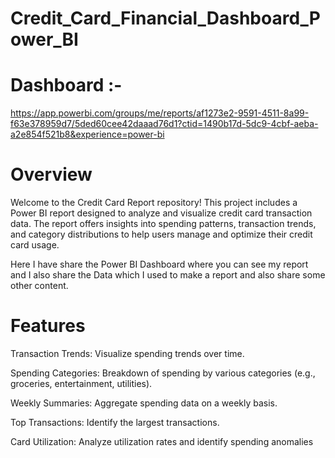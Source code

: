 # Credit_Card_Financial_Dashboard_Power_BI

# Dashboard :-
  https://app.powerbi.com/groups/me/reports/af1273e2-9591-4511-8a99-f63e378959d7/5ded60cee42daaad76d1?ctid=1490b17d-5dc9-4cbf-aeba-a2e854f521b8&experience=power-bi

# Overview
  Welcome to the Credit Card Report repository! This project includes a Power BI report designed to analyze and visualize credit card transaction data. The report offers insights into spending patterns, transaction 
  trends, and category distributions to help users manage and optimize their credit card usage.

  Here I have share the Power BI Dashboard where you can see my report and I also share the Data which I used to make a report and also share some other content.

# Features
  Transaction Trends: Visualize spending trends over time.

  Spending Categories: Breakdown of spending by various categories (e.g., groceries, entertainment, utilities).

  Weekly Summaries: Aggregate spending data on a weekly basis.

  Top Transactions: Identify the largest transactions.

  Card Utilization: Analyze utilization rates and identify spending anomalies
